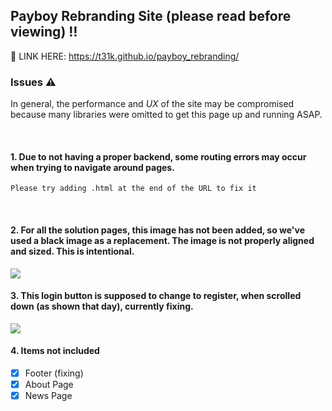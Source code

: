 ## Payboy Rebranding Site (please read before viewing) ‼️

🔗 LINK HERE: https://t31k.github.io/payboy_rebranding/

### Issues ⚠️
In general, the performance and _UX_ of the site may be compromised because many libraries were omitted to get this page up and running ASAP.

<br>

#### 1. Due to not having a proper backend, some routing errors may occur when trying to navigate around pages.
```Please try adding .html at the end of the URL to fix it```

<br>

#### 2. For all the solution pages, this image has not been added, so we've used a black image as a replacement. The image is not properly aligned and sized. This is intentional.
<img src="https://i.ibb.co/ryDsCZK/Screenshot-2021-09-15-at-2-24-09-PM.png"/>

<br>

#### 3. This login button is supposed to change to register, when scrolled down (as shown that day), currently fixing.
<img src="https://i.ibb.co/L1f3FYF/Screenshot-2021-09-15-at-2-31-47-PM.png"/>

<br>


#### 4. Items not included
- [x] Footer (fixing)
- [x] About Page
- [x] News Page
